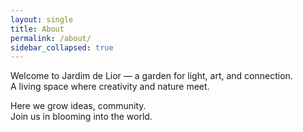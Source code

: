 ```yaml
---
layout: single
title: About
permalink: /about/
sidebar_collapsed: true
---
```


Welcome to Jardim de Lior — a garden for light, art, and connection.  
A living space where creativity and nature meet.  

Here we grow ideas, community.  
Join us in blooming into the world.
